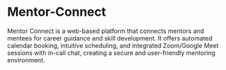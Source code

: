 # Mentor-Connect
Mentor Connect is a web-based platform that connects mentors and mentees for career guidance and skill development. It offers automated calendar booking, intuitive scheduling, and integrated Zoom/Google Meet sessions with in-call chat, creating a secure and user-friendly mentoring environment.

